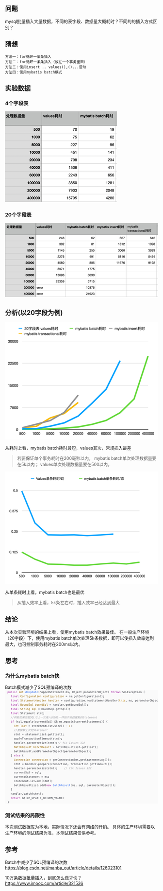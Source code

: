 
## 问题
mysql批量插入大量数据，不同的表字段、数据量大概耗时？不同的的插入方式区别？

## 猜想

    方法一：for循环一条条插入
    方法二：for循环一条条插入（放在一个事务里面）
    方法三：使用insert .. values(),()...语句
    方法四：使用mybatis batch模式

## 实验数据
### 4个字段表
![img.png](img.png)
### 20个字段表
![img_1.png](img_1.png)

## 分析(以20字段为例)
![img_2.png](img_2.png)

从耗时上看，mybatis batch耗时最短，values其次，常规插入最差
> 若要保证单个事务耗时在200毫秒以内，
> mybatis batch单次处理数据量要在5k以内；
> values单次处理数据量要在500以内。

![img_3.png](img_3.png)

从单条耗时上看，mybatis batch也是最优
> 从插入效率上看，5k条左右时，插入效率已经达到最大
 
## 结论
从本次实验环境的结果上看，使用mybatis batch效果最佳。
在一般生产环境（20字段）下，使用mybatis batch单次处理5k条数据，即可以使插入效率达到最大，也可控制事务耗时在200ms以内。


## 思考
### 为什么mybatis batch快
Batch模式减少了SQL预编译的次数
![img_4.png](img_4.png)

### 测试结果的局限性
本次测试数据库为本地，实际情况下还会有网络的开销。
具体的生产环境需要以生产环境的测试结果为准，本测试结果仅供参考。

## 参考
Batch中减少了SQL预编译的次数
https://blog.csdn.net/manba_out/article/details/126023101

10万条数据批量插入，到底怎么做才快？
https://www.imooc.com/article/321536